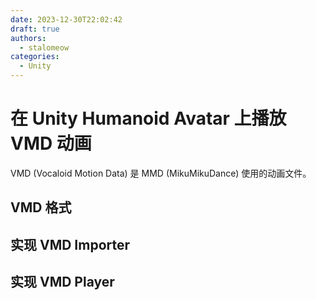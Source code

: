 ```yaml
---
date: 2023-12-30T22:02:42
draft: true
authors:
  - stalomeow
categories:
  - Unity
---
```


# 在 Unity Humanoid Avatar 上播放 VMD 动画

VMD (Vocaloid Motion Data) 是 MMD (MikuMikuDance) 使用的动画文件。

<!-- more -->

## VMD 格式

## 实现 VMD Importer

## 实现 VMD Player

